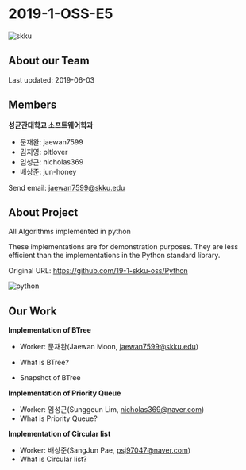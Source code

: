 # 2019-1-OSS-E5
![skku](https://ecostat.skku.edu/_res/board_new/img/board/article_no_img.png)
## About our Team
Last updated: 2019-06-03

## Members
**성균관대학교 소프트웨어학과**
- 문재완: jaewan7599
- 김지영: pltlover
- 임성근: nicholas369
- 배상준: jun-honey

Send email: <jaewan7599@skku.edu>
## About Project
All Algorithms implemented in python


These implementations are for demonstration purposes. They are less efficient than the implementations in the Python standard library.


Original URL: <https://github.com/19-1-skku-oss/Python>


![python](https://www.python.org/static/opengraph-icon-200x200.png)

## Our Work
**Implementation of BTree**
- Worker: 문재완(Jaewan Moon, <jaewan7599@skku.edu>)
- What is BTree?

- Snapshot of BTree

**Implementation of Priority Queue**
- Worker: 임성근(Sunggeun Lim, <nicholas369@naver.com>)
- What is Priority Queue?

**Implementation of Circular list**
- Worker: 배상준(SangJun Pae, <psj97047@naver.com>)
- What is Circular list?
